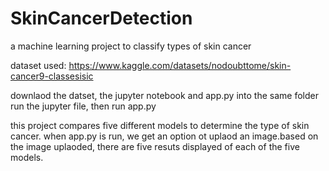 # SkinCancerDetection
a machine learning project to classify types of skin cancer

dataset used:
https://www.kaggle.com/datasets/nodoubttome/skin-cancer9-classesisic

downlaod the datset, the jupyter notebook and app.py into the same folder
run the jupyter file, then run app.py

this project compares five different models to determine the type of skin cancer.
when app.py is run, we get an option ot uplaod an image.based on the image uplaoded, there are five resuts displayed of each of the five models.
